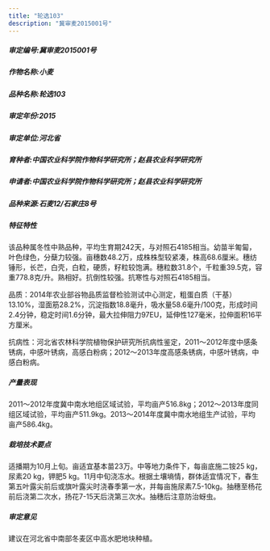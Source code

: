 ```yaml
---
title: "轮选103"
description: "冀审麦2015001号"
---
```

##### 审定编号:冀审麦2015001号

##### 作物名称:小麦

##### 品种名称:轮选103

##### 审定年份:2015

##### 审定单位:河北省

##### 育种者:中国农业科学院作物科学研究所；赵县农业科学研究所

##### 申请者:中国农业科学院作物科学研究所；赵县农业科学研究所

##### 品种来源:石麦12/石家庄8号

##### 特征特性
该品种属冬性中熟品种，平均生育期242天，与对照石4185相当。幼苗半匍匐，叶色绿色，分蘖力较强。亩穗数48.2万，成株株型较紧凑，株高68.6厘米。穗纺锤形，长芒，白壳，白粒，硬质，籽粒较饱满。穗粒数31.8个，千粒重39.5克，容重778.8克/升。熟相好。抗倒性较强。抗寒性与对照石4185相当。
品质：2014年农业部谷物品质监督检验测试中心测定，粗蛋白质（干基）13.10%，湿面筋28.2%，沉淀指数18.8毫升，吸水量58.6毫升/100克，形成时间2.4分钟，稳定时间1.6分钟，最大拉伸阻力97EU，延伸性127毫米，拉伸面积16平方厘米。
抗病性：河北省农林科学院植物保护研究所抗病性鉴定，2011～2012年度中感条锈病，中感叶锈病，高感白粉病；2012～2013年度高感条锈病，中感叶锈病，中感白粉病。

##### 产量表现
2011～2012年度冀中南水地组区域试验，平均亩产516.8kg；2012～2013年度同组区域试验，平均亩产511.9kg。2013～2014年度冀中南水地组生产试验，平均亩产586.4kg。

##### 栽培技术要点
适播期为10月上旬。亩适宜基本苗23万。中等地力条件下，每亩底施二铵25 kg，尿素20 kg，钾肥5 kg。11月中旬浇冻水。根据土壤墒情，群体适宜情况下，春生第五叶露尖前后或旗叶露尖时浇春季第一水，并每亩施尿素7.5-10kg。抽穗至杨花前后浇第二次水，扬花7-15天后浇第三次水。抽穗后注意防治蚜虫。

##### 审定意见
建议在河北省中南部冬麦区中高水肥地块种植。
